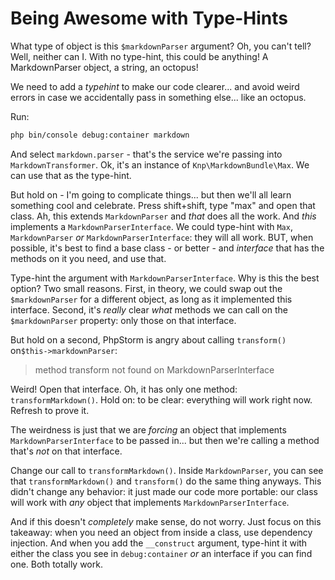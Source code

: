 # Being Awesome with Type-Hints

What type of object is this `$markdownParser` argument? Oh, you can't tell? Well,
neither can I. With no type-hint, this could be anything! A MarkdownParser object,
a string, an octopus!

We need to add a *typehint* to make our code clearer... and avoid weird errors
in case we accidentally pass in something else... like an octopus.

Run:

```bash
php bin/console debug:container markdown
```

And select `markdown.parser` - that's the service we're passing into `MarkdownTransformer`.
Ok, it's an instance of `Knp\MarkdownBundle\Max`. We can use that as the type-hint.

But hold on - I'm going to complicate things... but then we'll all learn something
cool and celebrate. Press shift+shift, type "max" and open that class. Ah, this
extends `MarkdownParser` and *that* does all the work. And *this* implements a
`MarkdownParserInterface`. We could type-hint with `Max`, `MarkdownParser` *or*
`MarkdownParserInterface`: they will all work. BUT, when possible, it's best to
find a base class - or better - and *interface* that has the methods on it you need,
and use that.

Type-hint the argument with `MarkdownParserInterface`. Why is this the best option?
Two small reasons. First, in theory, we could swap out the `$markdownParser` for a
different object, as long as it implemented this interface. Second, it's *really*
clear *what* methods we can call on the `$markdownParser` property: only those on
that interface.

But hold on a second, PhpStorm is angry about calling `transform()` on`$this->markdownParser`:

> method transform not found on MarkdownParserInterface

Weird! Open that interface. Oh, it has only one method: `transformMarkdown()`. Hold
on: to be clear: everything will work right now. Refresh to prove it.

The weirdness is just that we are *forcing* an object that implements `MarkdownParserInterface`
to be passed in... but then we're calling a method that's *not* on that interface.

Change our call to `transformMarkdown()`. Inside `MarkdownParser`, you can see that
`transformMarkdown()` and `transform()` do the same thing anyways. This didn't change
any behavior: it just made our code more portable: our class will work with
*any* object that implements `MarkdownParserInterface`.

And if this doesn't *completely* make sense, do not worry. Just focus on this takeaway:
when you need an object from inside a class, use dependency injection. And when you
add the `__construct` argument, type-hint it with either the class you see in `debug:container`
*or* an interface if you can find one. Both totally work.
